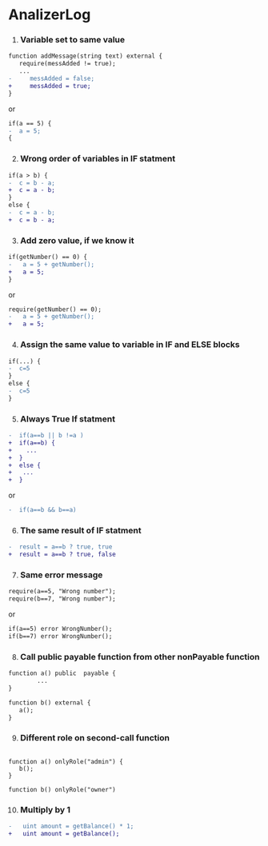 # AnalizerLog


1. ### Variable set to same value
```diff
function addMessage(string text) external {
   require(messAdded != true);
   ...
-     messAdded = false;
+     messAdded = true;
}
   ```
or
```diff
if(a == 5) {
-  a = 5;
{
```

2. ### Wrong order of variables in IF statment
```diff
if(a > b) {
-  c = b - a;
+  c = a - b;
}
else {
-  c = a - b;
+  c = b - a;
```

3. ### Add zero value, if we know it
```diff
if(getNumber() == 0) {
-   a = 5 + getNumber();
+   a = 5;
}
```
or
```diff
require(getNumber() == 0);
-   a = 5 + getNumber();
+   a = 5;
```

4. ### Assign the same value to variable in IF and ELSE blocks
```diff
if(...) {
-  c=5
}
else {
-  c=5
}
```

5. ### Always True If statment
```diff
-  if(a==b || b !=a )
+  if(a==b) {
+    ...
+  }
+  else {
+   ...
+  }
```
or
```diff
-  if(a==b && b==a)
```

6. ### The same result of IF statment
```diff
-  result = a==b ? true, true
+  result = a==b ? true, false
```

7. ### Same error message
```diff
require(a==5, "Wrong number");
require(b==7, "Wrong number");
```
or
```diff
if(a==5) error WrongNumber();
if(b==7) error WrongNumber();
```

8. ### Call public payable function from other nonPayable function
```diff
function a() public  payable {
        ...
}

function b() external {
   a();
}
```

9. ### Different role on second-call function
```solidity

function a() onlyRole("admin") {
   b();
}

function b() onlyRole("owner")

```

10. ### Multiply by 1
```diff
-   uint amount = getBalance() * 1;
+   uint amount = getBalance();
```
